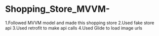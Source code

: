 # Shopping_Store_MVVM-
1.Followed MVVM model and made this shopping store
2.Used fake store api
3.Used retrofit to make api calls
4.Used Glide to load image urls
